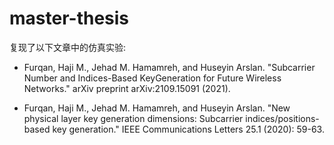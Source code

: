 # master-thesis

复现了以下文章中的仿真实验:

- Furqan, Haji M., Jehad M. Hamamreh, and Huseyin Arslan. "Subcarrier Number and Indices-Based KeyGeneration for Future Wireless Networks." arXiv preprint arXiv:2109.15091 (2021).

- Furqan, Haji M., Jehad M. Hamamreh, and Huseyin Arslan. "New physical layer key generation dimensions: Subcarrier indices/positions-based key generation." IEEE Communications Letters 25.1 (2020): 59-63.
